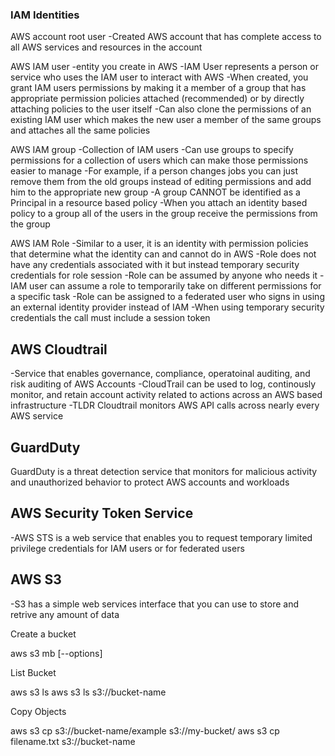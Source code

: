 ### IAM Identities

AWS account root user
-Created AWS account that has complete access to all AWS services and resources in the account

AWS IAM user
-entity you create in AWS
-IAM User represents a person or service who uses the IAM user to interact with AWS
-When created, you grant IAM users permissions by making it a member of a group that has appropriate permission policies attached (recommended) or by directly 
attaching policies to the user itself
-Can also clone the permissions of an existing IAM user which makes the new user a member of the same groups and attaches all the same policies

AWS IAM group
-Collection of IAM users
-Can use groups to specify permissions for a collection of users which can make those permissions easier to manage
-For example, if a person changes jobs you can just remove them from the old groups instead of editing permissions and add him to the appropriate new group
-A group CANNOT be identified as a Principal in a resource based policy
-When you attach an identity based policy to a group all of the users in the group receive the permissions from the group

AWS IAM Role
-Similar to a user, it is an identity with permission policies that determine what the identity can and cannot do in AWS
-Role does not have any credentials associated with it but instead temporary security credentials for role session
-Role can be assumed by anyone who needs it
-IAM user can assume a role to temporarily take on different permissions for a specific task
-Role can be assigned to a federated user who signs in using an external identity provider instead of IAM
-When using temporary security credentials the call must include a session token 

## AWS Cloudtrail

-Service that enables governance, compliance, operatoinal auditing, and risk auditing of AWS Accounts
-CloudTrail can be used to log, continously monitor, and retain account activity related to actions across an AWS based infrastructure
-TLDR Cloudtrail monitors AWS API calls across nearly every AWS service

## GuardDuty

GuardDuty is a threat detection service that monitors for malicious activity and unauthorized behavior to protect AWS accounts and workloads

## AWS Security Token Service

-AWS STS is a web service that enables you to request temporary limited privilege credentials for IAM users or for federated users

## AWS S3

-S3 has a simple web services interface that you can use to store and retrive any amount of data

Create a bucket

aws s3 mb <target> [--options]

List Bucket

aws s3 ls
aws s3 ls s3://bucket-name

Copy Objects

aws s3 cp s3://bucket-name/example s3://my-bucket/
aws s3 cp filename.txt s3://bucket-name
